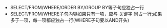 - SELECT/FROM/WHERE/ORDER BY/GROUP BY等子句应独占一行
- SELECT/FROM/WHERE子句内容如果只有一项，应与 关键字 同占一行;如果多于一项，每一项都应独占一行(WHERE子句要以AND开头)